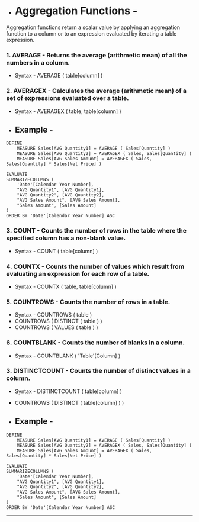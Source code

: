 - # Aggregation Functions -
Aggregation functions return a scalar value by applying an aggregation function to a column or to an expression evaluated by iterating a table expression.

### 1. AVERAGE - Returns the average (arithmetic mean) of all the numbers in a column.
- Syntax - AVERAGE ( table[column] )

### 2. AVERAGEX - Calculates the average (arithmetic mean) of a set of expressions evaluated over a table.
- Syntax -
AVERAGEX (
    table,
    table[column]
)
- ## Example -
```dax
DEFINE
    MEASURE Sales[AVG Quantity1] = AVERAGE ( Sales[Quantity] )
    MEASURE Sales[AVG Quantity2] = AVERAGEX ( Sales, Sales[Quantity] )
    MEASURE Sales[AVG Sales Amount] = AVERAGEX ( Sales, Sales[Quantity] * Sales[Net Price] )

EVALUATE
SUMMARIZECOLUMNS (
    'Date'[Calendar Year Number],
    "AVG Quantity1", [AVG Quantity1],
    "AVG Quantity2", [AVG Quantity2],
    "AVG Sales Amount", [AVG Sales Amount],
    "Sales Amount", [Sales Amount]
)
ORDER BY 'Date'[Calendar Year Number] ASC
```

### 3. COUNT - Counts the number of rows in the table where the specified column has a non-blank value.
- Syntax - COUNT ( table[column] )

### 4. COUNTX - Counts the number of values which result from evaluating an expression for each row of a table.
- Syntax -
COUNTX (
    table,
    table[column]
)

### 5. COUNTROWS - Counts the number of rows in a table.
- Syntax - COUNTROWS ( table )
- COUNTROWS ( DISTINCT ( table ) )
- COUNTROWS ( VALUES ( table ) )

### 6. COUNTBLANK - Counts the number of blanks in a column.
- Syntax - COUNTBLANK ( 'Table'[Column] )

### 3. DISTINCTCOUNT - Counts the number of distinct values in a column.
- Syntax - DISTINCTCOUNT ( table[column] )
- COUNTROWS ( DISTINCT ( table[column] ) )

- ## Example -
```dax
DEFINE
    MEASURE Sales[AVG Quantity1] = AVERAGE ( Sales[Quantity] )
    MEASURE Sales[AVG Quantity2] = AVERAGEX ( Sales, Sales[Quantity] )
    MEASURE Sales[AVG Sales Amount] = AVERAGEX ( Sales, Sales[Quantity] * Sales[Net Price] )

EVALUATE
SUMMARIZECOLUMNS (
    'Date'[Calendar Year Number],
    "AVG Quantity1", [AVG Quantity1],
    "AVG Quantity2", [AVG Quantity2],
    "AVG Sales Amount", [AVG Sales Amount],
    "Sales Amount", [Sales Amount]
)
ORDER BY 'Date'[Calendar Year Number] ASC
```

------------------------------------------------------------------------------------------------------------------------------------------------------------------------------------------
